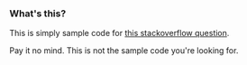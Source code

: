 ### What's this? ###

This is simply sample code for [this stackoverflow question](http://stackoverflow.com/questions/31847828/animation-artifacts-when-nsimageview-intersects-nstextfield-in-an-nspopover). 

Pay it no mind. This is not the sample code you're looking for.
